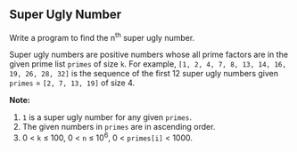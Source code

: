 ## Super Ugly Number

Write a program to find the n<sup>th</sup> super ugly number.

Super ugly numbers are positive numbers whose all prime factors are in the given prime list `primes` of size `k`. For example, `[1, 2, 4, 7, 8, 13, 14, 16, 19, 26, 28, 32]` is the sequence of the first 12 super ugly numbers given `primes` = `[2, 7, 13, 19]` of size 4.

**Note:**

1. `1` is a super ugly number for any given `primes`.
2. The given numbers in `primes` are in ascending order.
3. 0 < `k` ≤ 100, 0 < `n` ≤ 10<sup>6</sup>, 0 < `primes[i]` < 1000.
